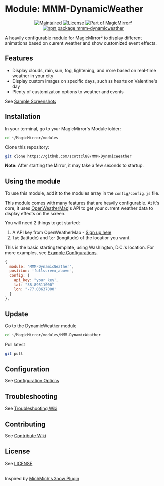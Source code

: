 # Module: MMM-DynamicWeather

<p align="center">
  <a href="https://github.com/scottcl88/MMM-DynamicWeather"><img src="https://img.shields.io/maintenance/yes/2024?style=flat-square" alt="Maintained"/></a>
  <a href="./LICENSE"><img src="https://img.shields.io/badge/license-MIT-blue.svg" alt="License"></a>
  <a href="https://github.com/MagicMirrorOrg/MagicMirror"><img src="https://img.shields.io/badge/module%20of-Magic%20Mirror-%234f46e5?style=flat-square" alt="Part of MagicMirror²"/></a>
  <a href="https://www.npmjs.com/package/mmm-dynamicweather"><img src="https://img.shields.io/npm/v/mmm-dynamicweather" alt="npm package mmm-dynamicweather"/></a>
</p>

A heavily configurable module for MagicMirror² to display different animations based on current weather and show customized event effects.

## Features

- Display clouds, rain, sun, fog, lightening, and more based on real-time weather in your city
- Display custom images on specific days, such as hearts on Valentine's day
- Plenty of customization options to weather and events

See [Sample Screenshots](ExampleScreenshots.md)

## Installation

In your terminal, go to your MagicMirror's Module folder:

```bash
cd ~/MagicMirror/modules
```

Clone this repository:

```bash
git clone https://github.com/scottcl88/MMM-DynamicWeather
```

**Note:** After starting the Mirror, it may take a few seconds to startup.

## Using the module

To use this module, add it to the modules array in the `config/config.js` file.

This module comes with many features that are heavily configurable. At it's core, it uses [OpenWeatherMap](https://openweathermap.org/)'s API to get your current weather data to display effects on the screen.

You will need 2 things to get started:

1. A API key from OpenWeatherMap - [Sign up here](https://home.openweathermap.org/users/sign_up)
2. `lat` (latitude) and `lon` (longitude) of the location you want.

This is the basic starting template, using Washington, D.C.'s location. For more examples, see [Example Configurations](ExampleConfigurations.md).

```javascript
{
  module: "MMM-DynamicWeather",
  position: "fullscreen_above",
  config: {
    api_key: "your_key",
    lat: "38.89511000",
    lon: "-77.03637000"
  }
},
```

## Update

Go to the DynamicWeather module

```bash
cd ~/MagicMirror/modules/MMM-DynamicWeather
```

Pull latest

```bash
git pull
```

## Configuration

See [Configuration Options](ConfigurationOptions.md)

## Troubleshooting

See [Troubleshooting Wiki](https://github.com/scottcl88/MMM-DynamicWeather/wiki/Troubleshooting)

## Contributing

See [Contribute Wiki](https://github.com/scottcl88/MMM-DynamicWeather/wiki/Contribute)

## License

See [LICENSE](./LICENSE)
<br>
<br>

Inspired by [MichMich's Snow Plugin](https://github.com/MichMich/MMM-Snow)
